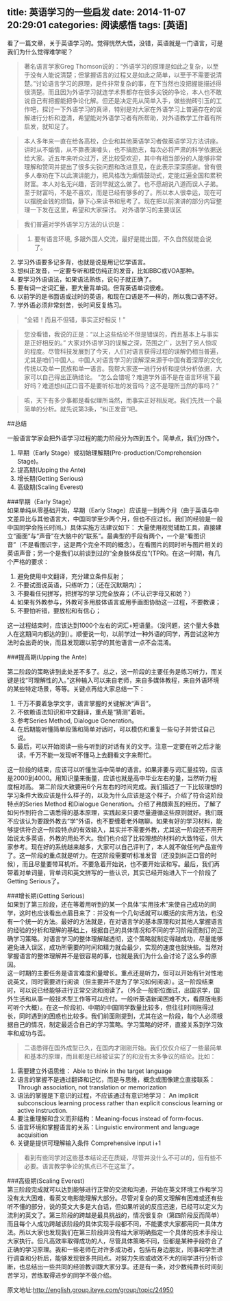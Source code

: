 title: 英语学习的一些启发
date: 2014-11-07 20:29:01
categories: 阅读感悟
tags: [英语]
---

看了一篇文章，关于英语学习的。觉得恍然大悟，没错，英语就是一门语言，可是我们为什么觉得难学呢？  

> 著名语言学家Greg Thomson说的：“外语学习的原理是如此之复杂，以至于没有人能说清楚；但掌握语言的过程又是如此之简单，以至于不需要说清楚。”讨论语言学习的原理，是件非常复杂的事，在下当然也没把握能描述得很清楚。而且因为外语学习就连学术界都存在很多尖锐的争论，本人也不敢说自己有把握能把争论化解。但还是决定先从简单入手，做些抛砖引玉的工作吧，探讨一下外语学习的真谛，特别是对大家在外语学习上普遍存在的误解进行分析和澄清，希望能对外语学习者有所帮助，对外语教学工作着有所启发，就知足了。

> 本人多年来一直在给各高校，企业和其他英语学习者做英语学习方法讲座。讲时从不煽情，从不靠表演噱头，也不搞励志，每次必将严肃的科学依据送给大家。近五年来听众过万，还比较受欢迎，其中有相当部分的人能够非常理解和赞同并提出了很多尖锐问题和改进意见，在此表示深深感谢。曾有很多人奉劝在下以此演讲能力，把风格改为煽情鼓动式，定能红遍全国和累积财富。本人对名无兴趣，否则早就这么做了。也不愿胡说八道而误人子弟。至于财富吗，不是不喜欢，而是已经有够多的了。所以本人很幸运，现在可以摆脱金钱的烦恼，静下心来读书和思考了。现在把以前演讲的部分内容整理一下发在这里，希望和大家探讨。
对外语学习的主要误区

> 我们普遍对学外语学习方法的认识是：

> 1. 要有语言环境, 多跟外国人交流，最好是能出国，不久自然就能会说了。
2. 学习外语要多记多背，也就是说是用记忆学语言。
3. 想纠正发音，一定要专听和模仿纯正的发音，比如BBC或VOA那种。
4. 要学习外语语法，如果语法熟练，说句子就正确了。
5. 要有词一定词汇量，要大量背单词。但背英语单词很难。
6. 以前学的是书面语或过时的英语，和现在口语是不一样的，所以我口语不好。
7. 学外语必须非常刻苦，长时间反复练习。

> “全错！而且不但错，事实正好相反！”

> 您没看错，我说的正是：“以上这些结论不但是错误的，而且基本上与事实是正好相反的。” 大家对外语学习的误解之深，范围之广，达到了另人惊叹的程度。尽管科技发展到了今天，人们对语言获得过程的误解仍相当普遍，尤其是咱们中国人。中国人对语言学习的误解深来源于中国有着深厚的文化传统以及单一民族和单一语言。我帮大家逐一进行分析和提供分析依据，大家可以自己得出正确结论。
“怎么会错呢？难道学外语不是在语言环境下最好吗？难道想纠正口音不是要听标准的发音吗？这不是理所当然的事吗？”

> 咳，天下有多少事都是看似理所当然，而事实正好相反呢。我们先找一个最简单的分析。就先说第3条，“纠正发音”吧。 

<!--more-->
##总结  

一般语言学家会把外语学习过程的能力阶段分为四到五个。简单点，我们分四个。

1. 早期（Early Stage）或初始理解期(Pre-production/Comprehension Stage)。
2. 提高期(Upping the Ante)
3. 增长期(Getting Serious)
4. 高级期(Scaling Everest)  

###早期（Early Stage）  
如果单纯从零基础开始，早期（Early Stage）应该是一到两个月（由于英语与中文差异比与其他语言大，中国同学至少两个月，但也不应过长。我们的经验是一般中国同学会拖长时间。）具体实施方法建议如下：
大量使用视觉辅助工具，直接建立“画面”与“声音”在大脑中的“联系”。最典型的手段有两个，一个是“看图识音”（不是看图识字，这是两个完全不同的概念）。在看图片的同时听与图片相关的英语声音；另一个是我们以前谈到过的“全身肢体反应”(TPR)。在这一时期，有几个严格的要求：
1. 避免使用中文翻译，充分建立条件反射；
2. 不要试图说英语，只练听力；（还在沉默期内）；
3. 不要看任何拼写，把拼写的学习完全放弃；（不认识字母又和妨？）
4. 如果有外教参与，外教可多用肢体语言或用手画图协助这一过程，不要教课；
5. 不要怕听错，要放松和有信心；

这一过程结束时，应该达到1000个左右的词汇+短语量。（没问题，这个量大多数人在这期间内都达的到）。顺便说一句，以前学过一种外语的同学，再尝试这种方法时会出奇的快，而且发现跟以前学的其他语言一点不会混淆。 

###提高期(Upping the Ante)  

第二阶段的策略讲到此处差不多了。总之，这一阶段的主要任务是练习听力，而关键是找“可理解性的入。”这种输入可以来自老师，来自多媒体教程，来自外语环境的某些特定场景，等等。关键点再给大家总结一下：
1. 千万不要着急学文字，语言掌握的关键解决“声音”。
2. 不依赖语法知识和中文翻译，重点是“猜测”着听。
3. 参考Series Method, Dialogue Generation。
4. 在后期能听懂简单段落和简单对话时，可以模仿和重复一些句子并尝试自己说。
5. 最后，可以开始阅读一些与听到的对话有关的文字。注意一定要在听之后才能读，千万不能一发现听不懂马上去翻看文字来帮忙。

这一阶段的结束，应该可以听懂生活中简单的语言。如果非要与词汇量挂钩，应该是2000到4000。用知识量来衡量，应该也就是高中毕业左右的量，当然听力程度相对高。 
第二阶段大致要用6个月左右的时间完成。我们描述了一下比较理想的学习条件大致应该是什么样子的，以及为什么应该是这个样子。介绍了符合这阶段特点的Series Method 和Dialogue Generation。介绍了弗朗索瓦的经历。了解了如何作到符合二语悉得的基本原理，实践起来只要尽量遵循这些原则就好。我们既不应该认为要跟外教去“学”外语，也不要缠着老外瞎聊。如果有好的学习材料，能够提供符合这一阶段特点的有效输入，其实并不需要外教，尤其这一阶段还不用开始说太多英语，外教的用处不大。我们也介绍了比较理想的材料的大致特征，供大家参考。现在好的系统越来越多，大家可以自己评判了，本人就不做任何产品宣传了。这一阶段的重点就是听力。在这阶段需要听标准发音（还没到纠正口音的时候），而且尽量要带耳机听。不要急着开始说，也不要开始读和写。最后，我们再带着对单词量，背单词和英文拼写的一些认识，其实已经开始进入下一个阶段了Getting Serious了。  

###增长期(Getting Serious)   
如果到了第三阶段，还在等着用听到的某一个具体“实用技术”来使自己成功的同学，这时也应该看出点眉目来了：并没有一个几句话就可以概括的实用方法，也没有一个统一的方法。最好的方法就是，在对语言学的基本原理和对其他人掌握语言的经验的分析和理解的基础上，根据自己的具体情况和不同的学习阶段而制订的正确学习策略。对语言学习的整体理解越透彻，这个策略就制定得越成功，尽量能够避免进入误区，成功所需要的时间和精力就会最少，实现的速度也就快些。当然对掌握语言的整体理解并不是很容易的事，也就是我们为什么会讨论了这么多的原因。  
这一时期的主要任务是语言难度和量增长。重点还是听力，但可以开始有针对性地说英文，同时需要进行阅读（但主要并不是为了学习如何阅读）。这一阶段结束时，可以说已经能够进行正常交流和阅读了。（外企一般职位面试，出国求学，国外生活和从事一般技术型工作等可以应付。一般听英语新闻困难不大，看原版电影可听个大概）。在这一阶段初、中期的中国同学数量比较多，但往往时间拖得过长，同时遇到的困惑也比较多。我们前面刚提到，尤其在这一阶段，每个人必须根据自己的情况，制定最适合自己的学习策略。学习策略的好坏，直接关系到学习效率和成功与否。 

> 二语悉得在国外成型已久，在国内才刚刚开始。我们仅仅介绍了一些最简单和基本的原理，而且都是已经被证实了的和没有太多争议的结论。比如：
1.  需要建立外语思维： Able to think in the target language
2. 语言的掌握不是通过翻译和记忆，而是与思维，概念或图像建立直接联系：Through association, not translation or memorization
3. 语法的掌握是下意识的过程，不应该通过有意识地学习： An implicit subconscious learning process rather than explicit conscious learning or active instruction.
4. 要注重理解和含义而非结构：Meaning-focus instead of form-focus.
5. 语言环境和掌握语言的关系：Linguistic environment and language acquisition
6. 关键是提供可理解输入条件 Comprehensive input i+1

> 看到有些同学对这些基本结论还在质疑，尽管并没什么不可以的，但有些不必要。语言教学争论的焦点已不在这里了。 

###高级期(Scaling Everest)  
第三阶段完成就可以达到能够进行正常的交流和沟通，开始在英文环境工作和学习没有太大困难，看英文电影能理解大部分。尽管对复杂的英文理解有困难或还有些听不懂的部分，说的英文大多是大白话，但如果听说的反应迅速，已经可以定义为流利的英文了。第三阶段的跨越是最具挑战的，情况很复杂（第四阶段反而简单）而且每个人成功跨越该阶段的具体实现手段都不同，不能要求大家都用同一具体方法。所以大家也发现我们在第三阶段并没有给大家明确指定一个具体的技术手段让大家执行。但凡高效率取得成功的人，尽管具体策略不同，但都是某种手段符合了正确的学习原理。我和一些老师在对许多成功者，包括有身边朋友，同事和学生进行调查和分析后，能够发现很多共同点。对努力失败或收效不大的同学进行分析诊断，也总结出一些共同的经验教训跟大家分享。还是有一条，对少数纯靠长时间刻苦学习，苦练取得进步的同学不做介绍。 


原文地址:<http://english.group.iteye.com/group/topic/24950>